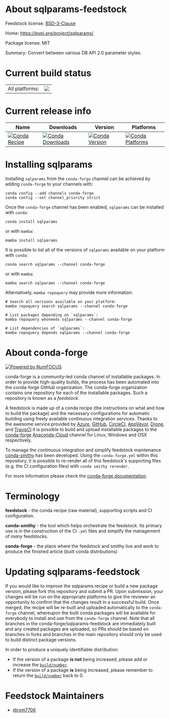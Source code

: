 About sqlparams-feedstock
=========================

Feedstock license: [BSD-3-Clause](https://github.com/conda-forge/sqlparams-feedstock/blob/main/LICENSE.txt)

Home: https://pypi.org/project/sqlparams/

Package license: MIT

Summary: Convert between various DB API 2.0 parameter styles.

Current build status
====================


<table><tr><td>All platforms:</td>
    <td>
      <a href="https://dev.azure.com/conda-forge/feedstock-builds/_build/latest?definitionId=18423&branchName=main">
        <img src="https://dev.azure.com/conda-forge/feedstock-builds/_apis/build/status/sqlparams-feedstock?branchName=main">
      </a>
    </td>
  </tr>
</table>

Current release info
====================

| Name | Downloads | Version | Platforms |
| --- | --- | --- | --- |
| [![Conda Recipe](https://img.shields.io/badge/recipe-sqlparams-green.svg)](https://anaconda.org/conda-forge/sqlparams) | [![Conda Downloads](https://img.shields.io/conda/dn/conda-forge/sqlparams.svg)](https://anaconda.org/conda-forge/sqlparams) | [![Conda Version](https://img.shields.io/conda/vn/conda-forge/sqlparams.svg)](https://anaconda.org/conda-forge/sqlparams) | [![Conda Platforms](https://img.shields.io/conda/pn/conda-forge/sqlparams.svg)](https://anaconda.org/conda-forge/sqlparams) |

Installing sqlparams
====================

Installing `sqlparams` from the `conda-forge` channel can be achieved by adding `conda-forge` to your channels with:

```
conda config --add channels conda-forge
conda config --set channel_priority strict
```

Once the `conda-forge` channel has been enabled, `sqlparams` can be installed with `conda`:

```
conda install sqlparams
```

or with `mamba`:

```
mamba install sqlparams
```

It is possible to list all of the versions of `sqlparams` available on your platform with `conda`:

```
conda search sqlparams --channel conda-forge
```

or with `mamba`:

```
mamba search sqlparams --channel conda-forge
```

Alternatively, `mamba repoquery` may provide more information:

```
# Search all versions available on your platform:
mamba repoquery search sqlparams --channel conda-forge

# List packages depending on `sqlparams`:
mamba repoquery whoneeds sqlparams --channel conda-forge

# List dependencies of `sqlparams`:
mamba repoquery depends sqlparams --channel conda-forge
```


About conda-forge
=================

[![Powered by
NumFOCUS](https://img.shields.io/badge/powered%20by-NumFOCUS-orange.svg?style=flat&colorA=E1523D&colorB=007D8A)](https://numfocus.org)

conda-forge is a community-led conda channel of installable packages.
In order to provide high-quality builds, the process has been automated into the
conda-forge GitHub organization. The conda-forge organization contains one repository
for each of the installable packages. Such a repository is known as a *feedstock*.

A feedstock is made up of a conda recipe (the instructions on what and how to build
the package) and the necessary configurations for automatic building using freely
available continuous integration services. Thanks to the awesome service provided by
[Azure](https://azure.microsoft.com/en-us/services/devops/), [GitHub](https://github.com/),
[CircleCI](https://circleci.com/), [AppVeyor](https://www.appveyor.com/),
[Drone](https://cloud.drone.io/welcome), and [TravisCI](https://travis-ci.com/)
it is possible to build and upload installable packages to the
[conda-forge](https://anaconda.org/conda-forge) [Anaconda-Cloud](https://anaconda.org/)
channel for Linux, Windows and OSX respectively.

To manage the continuous integration and simplify feedstock maintenance
[conda-smithy](https://github.com/conda-forge/conda-smithy) has been developed.
Using the ``conda-forge.yml`` within this repository, it is possible to re-render all of
this feedstock's supporting files (e.g. the CI configuration files) with ``conda smithy rerender``.

For more information please check the [conda-forge documentation](https://conda-forge.org/docs/).

Terminology
===========

**feedstock** - the conda recipe (raw material), supporting scripts and CI configuration.

**conda-smithy** - the tool which helps orchestrate the feedstock.
                   Its primary use is in the construction of the CI ``.yml`` files
                   and simplify the management of *many* feedstocks.

**conda-forge** - the place where the feedstock and smithy live and work to
                  produce the finished article (built conda distributions)


Updating sqlparams-feedstock
============================

If you would like to improve the sqlparams recipe or build a new
package version, please fork this repository and submit a PR. Upon submission,
your changes will be run on the appropriate platforms to give the reviewer an
opportunity to confirm that the changes result in a successful build. Once
merged, the recipe will be re-built and uploaded automatically to the
`conda-forge` channel, whereupon the built conda packages will be available for
everybody to install and use from the `conda-forge` channel.
Note that all branches in the conda-forge/sqlparams-feedstock are
immediately built and any created packages are uploaded, so PRs should be based
on branches in forks and branches in the main repository should only be used to
build distinct package versions.

In order to produce a uniquely identifiable distribution:
 * If the version of a package **is not** being increased, please add or increase
   the [``build/number``](https://docs.conda.io/projects/conda-build/en/latest/resources/define-metadata.html#build-number-and-string).
 * If the version of a package **is** being increased, please remember to return
   the [``build/number``](https://docs.conda.io/projects/conda-build/en/latest/resources/define-metadata.html#build-number-and-string)
   back to 0.

Feedstock Maintainers
=====================

* [@rxm7706](https://github.com/rxm7706/)

